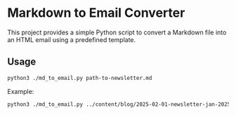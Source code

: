 # Markdown to Email Converter

This project provides a simple Python script to convert a Markdown file into an HTML email using a predefined template.

## Usage

```sh
python3 ./md_to_email.py path-to-newsletter.md
```

Example:

```sh
python3 ./md_to_email.py ../content/blog/2025-02-01-newsletter-jan-2025.md
```
